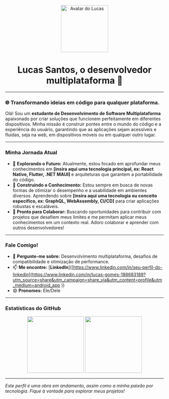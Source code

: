 <div align="center">
  <a href="https://github.com/lucassantosgomes02">
    <img src="https://avatars.githubusercontent.com/u/101893116?v=4" width="150px" alt="Avatar do Lucas">
  </a>
  <h1>Lucas Santos, o desenvolvedor multiplataforma 🚀</h1>
</div>

---

### 🌐 Transformando ideias em código para qualquer plataforma.

Olá! Sou um **estudante de Desenvolvimento de Software Multiplataforma** apaixonado por criar soluções que funcionem perfeitamente em diferentes dispositivos. Minha missão é construir pontes entre o mundo do código e a experiência do usuário, garantindo que as aplicações sejam acessíveis e fluidas, seja na web, em dispositivos móveis ou em qualquer outro lugar.

---

### Minha Jornada Atual

- 🔭 **Explorando o Futuro:** Atualmente, estou focado em aprofundar meus conhecimentos em **[insira aqui uma tecnologia principal, ex: React Native, Flutter, .NET MAUI]** e arquiteturas que garantem a portabilidade do código.
- 🌱 **Construindo o Conhecimento:** Estou sempre em busca de novas formas de otimizar o desempenho e a usabilidade em ambientes diversos. Aprendendo sobre **[insira aqui uma tecnologia ou conceito específico, ex: GraphQL, WebAssembly, CI/CD]** para criar aplicações robustas e escaláveis.
- 👯 **Pronto para Colaborar:** Buscando oportunidades para contribuir com projetos que desafiem meus limites e me permitam aplicar meus conhecimentos em um contexto real. Adoro colaborar e aprender com outros desenvolvedores!

---

### Fale Comigo!

- 💬 **Pergunte-me sobre:** Desenvolvimento multiplataforma, desafios de compatibilidade e otimização de performance.
- 📫 **Me encontre:** [**LinkedIn**]([https://www.linkedin.com/in/seu-perfil-do-linkedin](https://www.linkedin.com/in/lucas-gomes-188683189?utm_source=share&utm_campaign=share_via&utm_content=profile&utm_medium=android_app ))
- 😄 **Pronomes:** Ele/Dele

---

### Estatísticas do GitHub

<div align="center">
  <img height="180em" src="https://github-readme-stats.vercel.app/api?username=lucassantosgomes02&show_icons=true&theme=dracula&include_all_commits=true&count_private=true"/>
  <img height="180em" src="https://github-readme-stats.vercel.app/api/top-langs/?username=lucassantosgomes02&layout=compact&langs_count=7&theme=dracula"/>
</div>

---

_Este perfil é uma obra em andamento, assim como a minha paixão por tecnologia. Fique à vontade para explorar meus projetos!_
